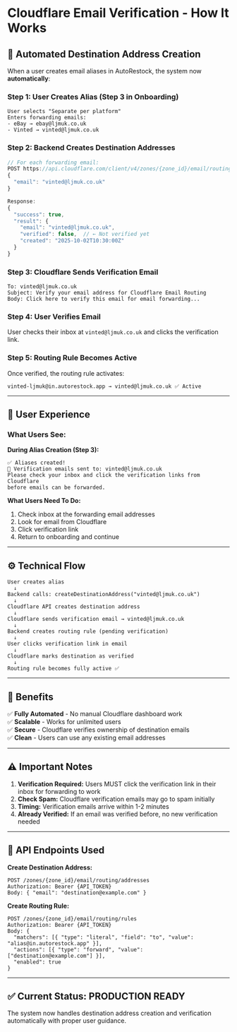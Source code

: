 # Cloudflare Email Verification - How It Works

## 🔄 Automated Destination Address Creation

When a user creates email aliases in AutoRestock, the system now **automatically**:

### Step 1: User Creates Alias (Step 3 in Onboarding)
```
User selects "Separate per platform"
Enters forwarding emails:
- eBay → ebay@ljmuk.co.uk
- Vinted → vinted@ljmuk.co.uk
```

### Step 2: Backend Creates Destination Addresses
```javascript
// For each forwarding email:
POST https://api.cloudflare.com/client/v4/zones/{zone_id}/email/routing/addresses
{
  "email": "vinted@ljmuk.co.uk"
}

Response:
{
  "success": true,
  "result": {
    "email": "vinted@ljmuk.co.uk",
    "verified": false,  // ← Not verified yet
    "created": "2025-10-02T10:30:00Z"
  }
}
```

### Step 3: Cloudflare Sends Verification Email
```
To: vinted@ljmuk.co.uk
Subject: Verify your email address for Cloudflare Email Routing
Body: Click here to verify this email for email forwarding...
```

### Step 4: User Verifies Email
User checks their inbox at `vinted@ljmuk.co.uk` and clicks the verification link.

### Step 5: Routing Rule Becomes Active
Once verified, the routing rule activates:
```
vinted-ljmuk@in.autorestock.app → vinted@ljmuk.co.uk ✅ Active
```

---

## 📧 User Experience

### What Users See:

**During Alias Creation (Step 3):**
```
✅ Aliases created! 
📧 Verification emails sent to: vinted@ljmuk.co.uk
Please check your inbox and click the verification links from Cloudflare 
before emails can be forwarded.
```

**What Users Need To Do:**
1. Check inbox at the forwarding email addresses
2. Look for email from Cloudflare
3. Click verification link
4. Return to onboarding and continue

---

## ⚙️ Technical Flow

```
User creates alias
  ↓
Backend calls: createDestinationAddress("vinted@ljmuk.co.uk")
  ↓
Cloudflare API creates destination address
  ↓
Cloudflare sends verification email → vinted@ljmuk.co.uk
  ↓
Backend creates routing rule (pending verification)
  ↓
User clicks verification link in email
  ↓
Cloudflare marks destination as verified
  ↓
Routing rule becomes fully active ✅
```

---

## 🎯 Benefits

✅ **Fully Automated** - No manual Cloudflare dashboard work  
✅ **Scalable** - Works for unlimited users  
✅ **Secure** - Cloudflare verifies ownership of destination emails  
✅ **Clean** - Users can use any existing email addresses  

---

## ⚠️ Important Notes

1. **Verification Required:** Users MUST click the verification link in their inbox for forwarding to work
2. **Check Spam:** Cloudflare verification emails may go to spam initially
3. **Timing:** Verification emails arrive within 1-2 minutes
4. **Already Verified:** If an email was verified before, no new verification needed

---

## 🔧 API Endpoints Used

**Create Destination Address:**
```
POST /zones/{zone_id}/email/routing/addresses
Authorization: Bearer {API_TOKEN}
Body: { "email": "destination@example.com" }
```

**Create Routing Rule:**
```
POST /zones/{zone_id}/email/routing/rules
Authorization: Bearer {API_TOKEN}
Body: {
  "matchers": [{ "type": "literal", "field": "to", "value": "alias@in.autorestock.app" }],
  "actions": [{ "type": "forward", "value": ["destination@example.com"] }],
  "enabled": true
}
```

---

## ✅ Current Status: PRODUCTION READY

The system now handles destination address creation and verification automatically with proper user guidance.



